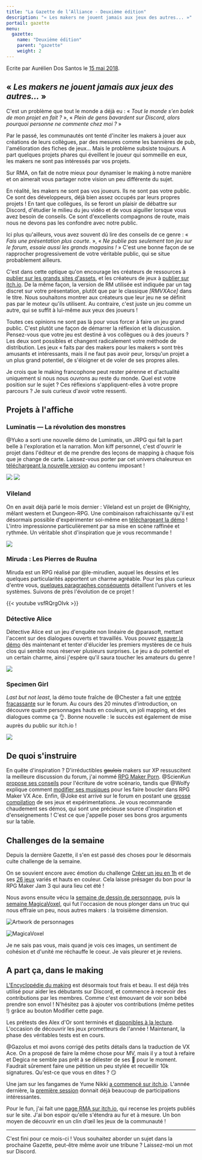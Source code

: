 ```yaml
---
title: "La Gazette de l’Alliance - Deuxième édition"
description: "« Les makers ne jouent jamais aux jeux des autres... »"
portail: gazette
menu:
  gazette:
    name: "Deuxième édition"
    parent: "gazette"
    weight: 2
---
```


Ecrite par Aurélien Dos Santos le [15 mai 2018](https://gamedevalliance.fr/d/164-la-gazette-de-lalliance-deuxieme-edition).

## « *Les makers ne jouent jamais aux jeux des autres...* »

C'est un problème que tout le monde a déjà eu : « *Tout le monde s'en balek de mon projet en fait ?* », « *Plein de gens bavardent sur Discord, alors pourquoi personne ne commente chez moi ?* »

Par le passé, les communautés ont tenté d'inciter les makers à jouer aux créations de leurs collègues, par des mesures comme les bannières de pub, l'amélioration des fiches de jeux... Mais le problème subsiste toujours. A part quelques projets phares qui éveillent le joueur qui sommeille en eux, les makers ne sont pas intéressés par vos projets.

Sur RMA, on fait de notre mieux pour dynamiser le making à notre manière et on aimerait vous partager notre vision un peu différente du sujet.

En réalité, les makers ne sont pas vos joueurs. Ils ne sont pas votre public. Ce sont des développeurs, déjà bien assez occupés par leurs propres projets ! En tant que collègues, ils se feront un plaisir de débattre sur Discord, d'étudier le milieu du jeu vidéo et de vous aiguiller lorsque vous avez besoin de conseils. Ce sont d'excellents compagnons de route, mais nous ne devons pas les confondre avec notre public.

Ici plus qu'ailleurs, vous avez souvent dû lire des conseils de ce genre : « *Fais une présentation plus courte.* », « *Ne publie pas seulement ton jeu sur le forum, essaie aussi les grands magasins !* » C'est une bonne façon de se rapprocher progressivement de votre véritable public, qui se situe probablement ailleurs.

C'est dans cette optique qu'on encourage les créateurs de ressources à [publier sur les grands sites d'assets](https://gamedevalliance.fr/d/105), et les créateurs de jeux à [publier sur itch.io](https://wiki.gamedevalliance.fr/publier/). De la même façon, la version de RM utilisée est indiquée par un tag discret sur votre présentation, plutôt que par le classique *[RMVXAce]* dans le titre. Nous souhaitons montrer aux créateurs que leur jeu ne se définit pas par le moteur qu'ils utilisent. Au contraire, c'est juste un jeu comme un autre, qui se suffit à lui-même aux yeux des joueurs !

Toutes ces opinions ne sont pas là pour vous forcer à faire un jeu grand public. C'est plutôt une façon de démarrer la réflexion et la discussion. Pensez-vous que votre jeu est destiné à vos collègues ou à des joueurs ? Les deux sont possibles et changent radicalement votre méthode de distribution. Les jeux « faits par des makers pour les makers » sont très amusants et intéressants, mais il ne faut pas avoir peur, lorsqu'un projet a un plus grand potentiel, de s'éloigner et de voler de ses propres ailes.

Je crois que le making francophone peut rester pérenne et d'actualité uniquement si nous nous ouvrons au reste du monde. Quel est votre position sur le sujet ? Ces réflexions s'appliquent-elles à votre propre parcours ? Je suis curieux d'avoir votre ressenti.

## Projets à l'affiche

### Luminatis — La révolution des monstres

@Yuko a sorti une nouvelle démo de Luminatis, un JRPG qui fait la part belle à l'exploration et la narration. Mon kiff personnel, c'est d'ouvrir le projet dans l'éditeur et de me prendre des leçons de mapping à chaque fois que je change de carte. Laissez-vous porter par cet univers chaleureux en [téléchargeant la nouvelle version](https://gamedevalliance.fr/d/128-luminatis) au contenu imposant !

![](https://4.bp.blogspot.com/-MeILuPzsdZc/VsuH0MeiTWI/AAAAAAAAAGs/ZxAUNTASONk/s320/Cascades.PNG) ![](https://1.bp.blogspot.com/-duYSp5nPohw/VsuIKdHYlVI/AAAAAAAAAHA/IduJFf8LWaU/s320/Socotra2.PNG)

### Vileland

On en avait déjà parlé le mois dernier : Vileland est un projet de @Knighty, mêlant western et Dungeon-RPG. Une combinaison rafraichissante qu'il est désormais possible d'expérimenter soi-même en [téléchargeant la démo](https://gamedevalliance.fr/d/111-vileland/9) ! L'intro impressionne particulièrement par sa mise en scène raffinée et rythmée. Un véritable shot d'inspiration que je vous recommande !

![](https://nsa39.casimages.com/img/2018/03/08/18030808273637687.png)

### Miruda : Les Pierres de Ruulna

Miruda est un RPG réalisé par @le-mirudien, auquel les dessins et les quelques particularités apportent un charme agréable. Pour les plus curieux d'entre vous, [quelques paragraphes conséquents](https://gamedevalliance.fr/d/156-miruda-les-pierres-de-ruulna) détaillent l'univers et les systèmes. Suivons de près l'évolution de ce projet !

{{< youtube vsfRQrgOIvk >}}

### Détective Alice

Détective Alice est un jeu d'enquête non linéaire de @parasoft, mettant l'accent sur des dialogues ouverts et travaillés. Vous pouvez [essayer la démo](https://gamedevalliance.fr/d/150-detective-alice) dès maintenant et tenter d'élucider les premiers mystères de ce huis clos qui semble nous réserver plusieurs surprises. Le jeu a du potentiel et un certain charme, ainsi j'espère qu'il saura toucher les amateurs du genre !

![](https://i.imgur.com/Yp22U1Y.png)

### Specimen Girl

*Last but not least*, la démo toute fraîche de @Chester a fait une [entrée fracassante](https://gamedevalliance.fr/d/141-specimen-girl) sur le forum. Au cours des 20 minutes d'introduction, on découvre quatre personnages hauts en couleurs, un joli mapping, et des dialogues comme ça :ok_hand:. Bonne nouvelle : le succès est également de mise auprès du public sur itch.io !

![](https://i.imgur.com/JV5lGTn.png)

## De quoi s'instruire

En quête d'inspiration ? D'irréductibles ~~gaulois~~ makers sur XP ressuscitent la meilleure discussion du forum, j'ai nommé [RPG Maker Porn](https://gamedevalliance.fr/d/13-rpg-maker-porn/30). @ScienKun [propose ses conseils](https://gamedevalliance.fr/d/114-aide-pour-votre-scenario) pour l'écriture de votre scénario, tandis que @Wolfy explique comment [modifier ses musiques](https://gamedevalliance.fr/d/122-boucler-une-musique-avec-classe) pour les faire boucler dans RPG Maker VX Ace. Enfin, @Joke est arrivé sur le forum en postant une [grosse compilation](https://gamedevalliance.fr/d/144) de ses jeux et expérimentations. Je vous recommande chaudement ses démos, qui sont une précieuse source d'inspiration et d'enseignements ! C'est ce que j'appelle poser ses bons gros arguments sur la table.

## Challenges de la semaine

Depuis la dernière Gazette, il s'en est passé des choses pour le désormais culte challenge de la semaine.

On se souvient encore avec émotion du challenge [Créer un jeu en 1h](https://gamedevalliance.fr/d/118) et de ses [26 jeux](https://itch.io/jam/rpgmaker1hour/entries) variés et hauts en couleur. Cela laisse présager du bon pour la RPG Maker Jam 3 qui aura lieu cet été !

Nous avons ensuite vécu la [semaine de dessin de personnage](https://gamedevalliance.fr/d/135), puis la [semaine MagicaVoxel](https://gamedevalliance.fr/d/153), qui fut l'occasion de nous plonger dans un truc qui nous effraie un peu, nous autres makers : la troisième dimension.

![Artwork de personnages](https://i.imgur.com/1pZEWsF.png)

![MagicaVoxel](https://i.imgur.com/7PvHkLN.png)

Je ne sais pas vous, mais quand je vois ces images, un sentiment de cohésion et d'unité me réchauffe le coeur. Je vais pleurer et je reviens.

## A part ça, dans le making

[L'Encyclopédie du making](https://wiki.gamedevalliance.fr/) est désormais tout frais et beau. Il est déjà très utilisé pour aider les débutants sur Discord, et commence à recevoir des contributions par les membres. Comme c'est émouvant de voir son bébé prendre son envol ! N'hésitez pas à ajouter vos contributions (même petites !) grâce au bouton Modifier cette page.

Les prétests des Alex d'Or sont terminés et [disponibles à la lecture](https://www.alexdor.info/?p=commentaires&news=404). L'occasion de découvrir les jeux prometteurs de l'année ! Maintenant, la phase des véritables tests est en cours.

@Gazolus et moi avons corrigé des petits détails dans la traduction de VX Ace. On a proposé de faire la même chose pour MV, mais il y a tout à refaire et Degica ne semble pas prêt à se délester de ses :money_with_wings: pour le moment. Faudrait sûrement faire une pétition un peu stylée et recueillir 10k signatures. Qu'est-ce que vous en dites ? :smirk:

Une jam sur les fangames de Yume Nikki [a commencé sur itch.io](https://itch.io/jam/dream-diary-jam-2-yume-nikki-jam-). L'année dernière, la [première session](https://itch.io/jam/dream-diary-jam/entries) donnait déjà beaucoup de participations intéressantes.

Pour le fun, j'ai fait une [page RMA sur itch.io](https://rpgmakeralliance.itch.io/), qui recense les projets publiés sur le site. J'ai bon espoir qu'elle s'étendra au fur et à mesure. Un bon moyen de découvrir en un clin d’œil les jeux de la communauté !

---

C'est fini pour ce mois-ci ! Vous souhaitez aborder un sujet dans la prochaine Gazette, peut-être même avoir une tribune ? Laissez-moi un mot sur Discord.

